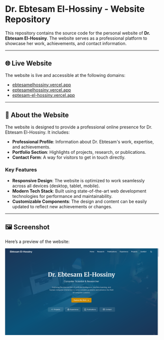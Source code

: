 # Dr. Ebtesam El-Hossiny - Website Repository

This repository contains the source code for the personal website of **Dr. Ebtesam El-Hossiny**. The website serves as a professional platform to showcase her work, achievements, and contact information.

---

## 🌐 Live Website

The website is live and accessible at the following domains:

- [ebtesamelhossiny.vercel.app](https://ebtesamelhossiny.vercel.app)
- [eptesamelhossiny.vercel.app](https://eptesamelhossiny.vercel.app)
- [eptesam-el-hossiny.vercel.app](https://eptesam-el-hossiny.vercel.app)

---

## 📖 About the Website

The website is designed to provide a professional online presence for Dr. Ebtesam El-Hossiny. It includes:

- **Professional Profile**: Information about Dr. Ebtesam's work, expertise, and achievements.
- **Portfolio Section**: Highlights of projects, research, or publications.
- **Contact Form**: A way for visitors to get in touch directly.

### Key Features

- **Responsive Design**: The website is optimized to work seamlessly across all devices (desktop, tablet, mobile).
- **Modern Tech Stack**: Built using state-of-the-art web development technologies for performance and maintainability.
- **Customizable Components**: The design and content can be easily updated to reflect new achievements or changes.

---

## 🖼️ Screenshot

Here’s a preview of the website:

![Website Screenshot](https://github.com/hassancodeanwar/eptesamelhossiny/blob/main/img/Screenshot%202025-05-04%20205224.png?raw=true)
